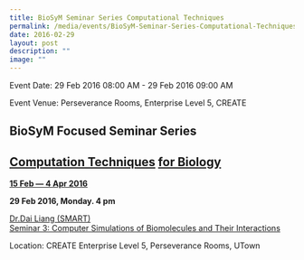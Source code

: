 ```yaml
---
title: BioSyM Seminar Series Computational Techniques
permalink: /media/events/BioSyM-Seminar-Series-Computational-Techniques/
date: 2016-02-29
layout: post
description: ""
image: ""
---
```

Event Date: 29 Feb 2016 08:00 AM - 29 Feb 2016 09:00 AM

Event Venue: Perseverance Rooms, Enterprise Level 5, CREATE

BioSyM Focused Seminar Series 
------------------------------

[Computation Techniques](http://web.mit.edu/smart/research/biosym/Computational%20Seminar%20Series.pdf) [for Biology](http://web.mit.edu/smart/research/biosym/Computational%20Seminar%20Series.pdf)
----------------------------------------------------------------------------------------------------------------------------------------------------------------------------------------------------

**[15 Feb — 4 Apr 2016  
](http://web.mit.edu/smart/research/biosym/Computational%20Seminar%20Series.pdf)**

**29 Feb 2016, Monday. 4 pm**

 [Dr.Dai Liang (SMART)  
Seminar 3: Computer Simulations of Biomolecules and Their Interactions](http://web.mit.edu/smart/research/biosym/Dr%20Dai%20Liang%20Feb%202016.pdf)

Location: CREATE Enterprise Level 5, Perseverance Rooms, UTown
